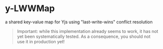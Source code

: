 # y-LWWMap #

a shared key-value map for Yjs using "last-write-wins" conflict resolution

> Important: while this implementation already seems to work, it has not yet been systematically tested. As a consequence, you should not use it in production yet!
